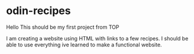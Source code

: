 # odin-recipes
Hello This should be my first project from TOP

I am creating a website using HTML with links to a few recipes. I should be able to use everything ive learned to make a functional website. 